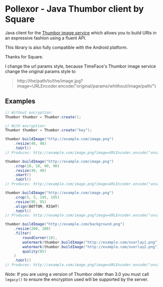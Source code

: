 Pollexor - Java Thumbor client by Square
========================================

Java client for the [Thumbor image service][1] which allows you to build URIs
in an expressive fashion using a fluent API.

This library is also fully compatible with the Android platform.

Thanks for Square.

I change the url params style, because TimeFace's Thumbor image service change the original params style to  

> http://the/path/to/the/image.jpg?image=URLEncoder.encode("original/params/whithout/image/path/")
> 

Examples
--------

```java
// Without encryption:
Thumbor thumbor = Thumbor.create();

// With encryption:
Thumbor thumbor = Thumbor.create("key");
```

```java
thumbor.buildImage("http://example.com/image.png")
    .resize(48, 48)
    .toUrl()
// Produces: http://example.com/image.png?image=URLEncoder.encode("unsafe/48x48/", "UTF-8")

thumbor.buildImage("http://example.com/image.png")
    .crop(10, 10, 90, 90)
    .resize(40, 40)
    .smart()
    .toUrl()
// Produces: http://example.com/image.png?image=URLEncoder.encode("unsafe/10x10:90x90/smart/40x40/", "UTF-8")

thumbor.buildImage("http://example.com/image.png")
    .crop(5, 5, 195, 195)
    .resize(95, 95)
    .align(BOTTOM, RIGHT)
    .toUrl()
// Produces: http://example.com/image.png?image=URLEncoder.encode("unsafe/5x5:195x195/right/bottom/95x95/", "UTF-8")

thumbor.buildImage("http://example.com/background.png")
    .resize(200, 100)
    .filter(
        roundCorner(10),
        watermark(thumbor.buildImage("http://example.com/overlay1.png").resize(200, 100)),
        watermark(thumbor.buildImage("http://example.com/overlay2.png").resize(50, 50), 75, 25),
        quality(85)
    )
    .toUrl()
// Produces: http://example.com/image.png?image=URLEncoder.encode("unsafe/200x100/filters:round_corner(10,255,255,255):watermark(http://example.com/overlay1.png?image=URLEncoder.encode("unsafe/200x100/", "UTF-8"),0,0,0):watermark(http://example.com/overlay2.png?image=URLEncoder.encode("unsafe/50x50/","UTF-8"),75,25,0):quality(85)/", "UTF-8")
```

*Note:* If you are using a version of Thumbor older than 3.0 you must call
`legacy()` to ensure the encryption used will be supported by the server.


 [1]: https://github.com/globocom/thumbor
 [2]: https://search.maven.org/remote_content?g=com.squareup&a=pollexor&v=LATEST
 [3]: http://square.github.io/pollexor/

 [snap]: https://oss.sonatype.org/content/repositories/snapshots/
